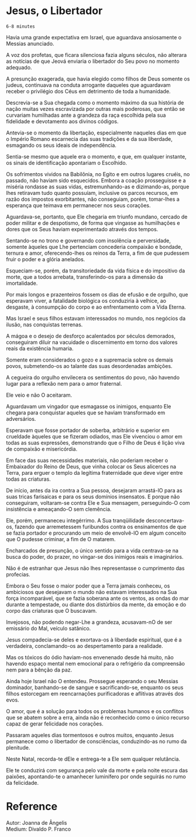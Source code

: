 # Jesus, o Libertador
`6-8 minutes`

Havia uma grande expectativa em Is­rael, que aguardava ansiosamente o Mes­sias anunciado.

A voz dos profetas, que ficara silencio­sa fazia alguns séculos, não alterara as no­tícias de que Jeová enviaria o libertador do Seu povo no momento adequado.

A presunção exagerada, que havia elegido como filhos de Deus somente os judeus, continuava na conduta arrogante daqueles que aguardavam receber o pri­vilégio dos Céus em detrimento de toda a humanidade.

Descrevia-se a Sua chegada como o momento máximo da sua história de nação muitas vezes escravizada por outras mais poderosas, que então se curvariam humilhadas ante a grandeza da raça es­colhida pela sua fidelidade e devotamen­to aos divinos códigos.

Antevia-se o momento da libertação, especialmente naqueles dias em que o Império Romano escarnecia das suas tra­dições e da sua liberdade, esmagando os seus ideais de independência.

Sentia-se mesmo que aquele era o mo­mento, e que, em qualquer instante, os sinais de identificação apontariam o Es­colhido.

Os sofrimentos vividos na Babilônia, no Egito e em outros lugares cruéis, no passado, não haviam sido esquecidos. Embora a coação prosseguisse e a miséria rondasse as suas vidas, estremunhando-­as e dizimando-as, porque lhes retira­vam tudo quanto possuíam, inclusive os parcos recursos, em razão dos impostos exorbitantes, não conseguiam, porém, tomar-lhes a esperança que teimava em permanecer nos seus corações.

Aguardava-se, portanto, que Ele che­garia em triunfo mundano, cercado de poder militar e de despotismo, de forma que vingasse as humilhações e dores que os Seus haviam experimentado através dos tempos.

Sentando-se no trono e governando com insolência e perversidade, somente àqueles que Lhe pertenciam concederia compaixão e bondade, ternura e amor, oferecendo-lhes os reinos da Terra, a fim de que pudessem fruir o poder e a glória anelados.

Esqueciam-se, porém, da transitorie­dade da vida física e do impositivo da morte, que a todos arrebata, transferin­do-os para a dimensão da imortalidade.

Por mais longos e prazenteiros fossem os dias de efusão e de orgulho, que es­peravam viver, a fatalidade biológica os conduziria à velhice, ao desgaste, à con­sumpção do corpo e ao enfrentamento com a Vida Eterna.

Mas Israel e seus filhos estavam inte­ressados no mundo, nos negócios da ilu­são, nas conquistas terrenas.

A mágoa e o desejo de desforço acalen­tados por séculos demorados, consegui­ram diluir na vacuidade o discernimento em torno dos valores reais da existência humaria.

Somente eram considerados o gozo e a supremacia sobre os demais povos, submetendo-os ao talante das suas desorde­nadas ambições.

A cegueira do orgulho envilecera os sentimentos do povo, não ha­vendo lugar para a reflexão nem para o amor fraternal.


Ele veio e não O aceitaram.

Aguardavam um vingador que esmagasse os inimigos, enquanto Ele chegara para conquistar aqueles que se haviam transformado em adversários.

Esperavam que fosse portador de soberba, arbitrário e superior em crueldade àqueles que se fizeram odiados, mas Ele vivenciou o amor em todas as suas expressões, demonstrando que o Filho de Deus é lição viva de compaixão e misericórdia.

Em face das suas necessidades materiais, não poderiam receber o Embaixador do Reino de Deus, que vinha colocar os Seus alicerces na Terra, para erguer o templo da legítima fraternidade que deve viger entre todas as criaturas.

De início, antes da ira contra a Sua pessoa, desejaram arrastá-lO para as suas tricas farisaicas e para os seus domínios insensatos. E porque não conseguiram, voltaram-se contra Ele e Sua mensagem, perseguindo-O com insistência e ameaçando-O sem clemência.

Ele, porém, permaneceu integérrimo. A Sua tranqüilidade desconcertava-os, fazendo que arremetessem furibundos contra os ensinamentos de que se fazia portador e procurando um meio de en­volvê-lO em algum conceito que O pu­desse criminar, a fim de O matarem.

Encharcados de presunção, o único sentido para a vida centrava-se na busca do poder, do prazer, no vingar-se dos ini­migos reais e imaginários.

Não é de estranhar que Jesus não lhes representasse o cumprimento das profecias.

Embora o Seu fosse o maior poder que a Terra jamais conheceu, os ambicio­sos que desejavam o mundo não estavam interessados na Sua força incomparável, que se fazia soberana ante os ventos, as ondas do mar durante a tempestade, ou diante dos distúrbios da mente, da emoção e do corpo das criaturas que O bus­cavam.

Invejosos, não podendo negar-Lhe a grandeza, acusavam-nO de ser emissário do Mal, veículo satânico.

Jesus compadecia-se deles e exortava-os à liberdade espiritual, que é a verdadeira, conclamando-os ao despertamento para a realidade.

Mas os tóxicos do ódio haviam-nos envenenado desde há muito, não haven­do espaço mental nem emocional para o refrigério da compreensão nem para a bênção da paz.

Ainda hoje Israel não O entendeu. Prossegue esperando o seu Messias dominador, banhando-se de sangue e sacrificando-se, enquanto os seus filhos estorcegam em reencarnações purifica­doras e aflitivas através dos evos.

O amor, que é a solução para todos os problemas humanos e os conflitos que se abatem sobre a erra, ainda não é reco­nhecido como o único recurso capaz de gerar felicidade nos corações.

Passaram aqueles dias tormentosos e outros muitos, enquanto Jesus perma­nece como o libertador de consciências, conduzindo-as no rumo da plenitude.

Neste Natal, recorda-te dEle e entre­ga-te a Ele sem qualquer relutância.

Ele te conduzirá com segurança pelo vale da morte e pela noite escura das paixões, apontando-te o amanhecer luminífero por onde seguirás no rumo da felicidade.


# Reference
Autor: Joanna de Ângelis  
Medium: Divaldo P. Franco  